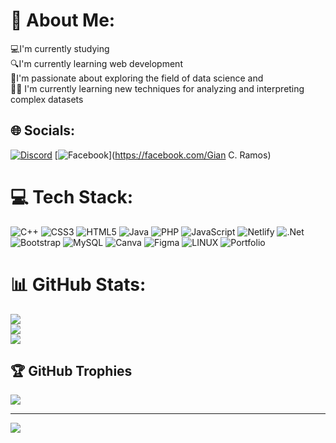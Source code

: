 # 💫 About Me:
💻I'm currently studying<br>🔍I'm currently learning web development<br>🧠I'm passionate about exploring the field of data science and <br>🐱‍💻 I'm currently learning new techniques for analyzing and interpreting complex datasets


## 🌐 Socials:
[![Discord](https://img.shields.io/badge/Discord-%237289DA.svg?logo=discord&logoColor=white)](https://discord.gg/||Kalexcz||#3087) [![Facebook](https://img.shields.io/badge/Facebook-%231877F2.svg?logo=Facebook&logoColor=white)](https://facebook.com/Gian C. Ramos) 

# 💻 Tech Stack:
![C++](https://img.shields.io/badge/c++-%2300599C.svg?style=for-the-badge&logo=c%2B%2B&logoColor=white) ![CSS3](https://img.shields.io/badge/css3-%231572B6.svg?style=for-the-badge&logo=css3&logoColor=white) ![HTML5](https://img.shields.io/badge/html5-%23E34F26.svg?style=for-the-badge&logo=html5&logoColor=white) ![Java](https://img.shields.io/badge/java-%23ED8B00.svg?style=for-the-badge&logo=java&logoColor=white) ![PHP](https://img.shields.io/badge/php-%23777BB4.svg?style=for-the-badge&logo=php&logoColor=white) ![JavaScript](https://img.shields.io/badge/javascript-%23323330.svg?style=for-the-badge&logo=javascript&logoColor=%23F7DF1E) ![Netlify](https://img.shields.io/badge/netlify-%23000000.svg?style=for-the-badge&logo=netlify&logoColor=#00C7B7) ![.Net](https://img.shields.io/badge/.NET-5C2D91?style=for-the-badge&logo=.net&logoColor=white) ![Bootstrap](https://img.shields.io/badge/bootstrap-%23563D7C.svg?style=for-the-badge&logo=bootstrap&logoColor=white) ![MySQL](https://img.shields.io/badge/mysql-%2300f.svg?style=for-the-badge&logo=mysql&logoColor=white) ![Canva](https://img.shields.io/badge/Canva-%2300C4CC.svg?style=for-the-badge&logo=Canva&logoColor=white) 	![Figma](https://img.shields.io/badge/figma-%23F24E1E.svg?style=for-the-badge&logo=figma&logoColor=white) ![LINUX](https://img.shields.io/badge/Linux-FCC624?style=for-the-badge&logo=linux&logoColor=black) ![Portfolio](https://img.shields.io/badge/Portfolio-%23000000.svg?style=for-the-badge&logo=firefox&logoColor=#FF7139)
# 📊 GitHub Stats:
![](https://github-readme-stats.vercel.app/api?username=gian2102&theme=merko&hide_border=false&include_all_commits=false&count_private=false)<br/>
![](https://github-readme-streak-stats.herokuapp.com/?user=gian2102&theme=merko&hide_border=false)<br/>
![](https://github-readme-stats.vercel.app/api/top-langs/?username=gian2102&theme=merko&hide_border=false&include_all_commits=false&count_private=false&layout=compact)

## 🏆 GitHub Trophies
![](https://github-profile-trophy.vercel.app/?username=gian2102&theme=discord&no-frame=false&no-bg=false&margin-w=4)

---
[![](https://visitcount.itsvg.in/api?id=gian2102&icon=4&color=11)](https://visitcount.itsvg.in)

<!-- Proudly created with GPRM ( https://gprm.itsvg.in ) -->
